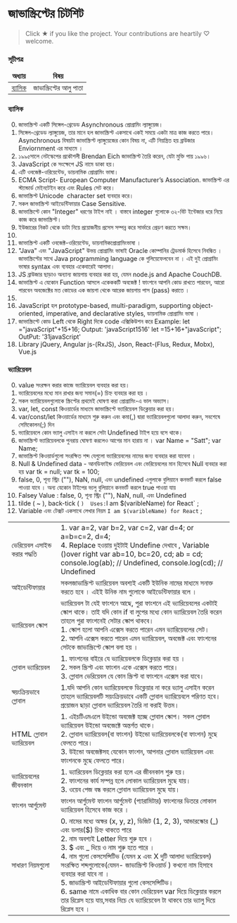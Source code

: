 # জাভাস্ক্রিপ্টের চিটশিট

> Click ★ if you like the project. Your contributions are heartily ♡ welcome.


### সূচীপত্র

<table>
  <thead align="center">
    <tr border: none;>
      <td><b>অধ্যায়</b></td>
      <td><b>বিষয়</b></td>
    </tr>
  </thead>
  <tbody>
    <tr>
      <td><a href="#ব্যাসিক">ব্যাসিক</a></td>
      <td>জাভাস্ক্রিপ্টের আলু পাতা</td>
    </tr>
  </tbody>
</table>


### ব্যাসিক

0. জাভাস্ক্রিপ্ট একটি সিঙ্গেল-থ্রেডেড Asynchronous প্রোগ্রামিং ল্যাঙ্গুয়েজ।
1. সিঙ্গেল-থ্রেডেড ল্যাঙ্গুয়েজ, তার মানে হল জাভাস্ক্রিপ্ট একসাথে একই সময়ে একটা মাত্র কাজ  করতে পারে। Asynchronous বিষয়টা জাভাস্ক্রিপ্ট ল্যাঙ্গুয়েজের কোন বিষয় না, এটি নিয়ন্ত্রিত হয় ব্রাউজার Enviornment এর মাধ্যমে ।
2. ১৯৯৫সালে নেটস্কেপের প্রকৌশলী Brendan Eich জাভাস্ক্রিপ্ট তৈরি করেন, যেটা মুক্তি পায় ১৯৯৬।
3. JavaScript কে সংক্ষেপে JS নামে ডাকা হয়।
4. এটি ওবজেক্ট-ওরিয়েন্টেড, ডায়নামিক প্রোগ্রামিং ভাষা।
5. ECMA Script- European Computer Manufacturer’s Association. জাভাস্ক্রিপ্ট এর স্ট্যান্ডার্ড মেইনটেইন করে এবং Rules সেট করে।
6. জাভাস্ক্রিপ্ট Unicode  character set ব্যবহার করে।
7. সকল জাভাস্ক্রিপ্ট আইডেন্টিফায়ার Case Sensitive.
8. জাভাস্ক্রিপ্টে কোন "Integer" ধরণের টাইপ নাই । বাস্তবে integer গুলোকে ৩২-বিট ইন্টেজার ধরে নিয়ে কাজ করে জাভাস্ক্রিপ্ট।
9. ইউজারের নিকট থেকে ডাটা নিয়ে প্রয়োজনীয় প্রসেস সম্পন্ন করে সার্ভারে প্রেড়ণ করতে সক্ষম। 
10. 
11. জাভাস্ক্রিপ্ট একটি ওবজেক্ট-ওরিয়েন্টেড, ডায়নামিকপ্রোগ্রামিংভাষা ।
12. "Java" এবং "JavaScript" উভয় প্রোগ্রামিং ভাষাই Oracle কোম্পানির ট্রেডমার্ক হিসেবে নিবন্ধিত । জাভাস্ক্রিপ্টের সাথে  Java programming language কে গুলিয়েফেলবেন না । এই দুই প্রোগ্রামিং ভাষার syntax এবং ব্যবহার একেবারেই আলাদা।
13. JS ব্রাউজার ছাড়াও অন্যান্য জায়গায় ব্যবহার করা হয়, যেমন node.js and Apache CouchDB. 
14. জাভাস্ক্রিপ্ট এ যেকোন Function আসলে একেককটি অবজেক্ট ! ফাংশনে আপনি কোড রাখতে পারবেন, আরো পারবেন অবজেক্টের মত কোডের এক জায়গা থেকে আরেক জায়গায় পাস (pass) করাতে ।
15. 
16. JavaScript হল prototype-based, multi-paradigm, supporting object-oriented, imperative, and declarative styles, ডায়নামিক প্রোগ্রামিং ভাষা ।
17. জাভাস্ক্রিপ্টে কোড Left থেকে Right দিকে code এক্সিকিউশন করে 
    Example: 
        let ="javaScript"+15+16; Output: 'javaScript1516'
        let =15+16+"javaScript"; OutPut: '31javaScript'
18. Library
    jQuery, Angular js-(RxJS), Json, React-(Flus, Redux, Mobx), Vue.js


### ভ্যারিয়েবল


0. value সংরক্ষন করার কাজে ভ্যারিয়েবল ব্যবহার করা হয়।
00. ভ্যারিয়েবলের মধ্যে মান রাখার জন্য সমান(=) চিহ্ন ব্যবহার করা হয় ।
1. সকল ভ্যারিয়েবলগুলোকে স্ক্রিপ্টের প্রথমেই ঘোষণা করা প্রোগ্রামিং-এ ভাল অভ্যাস।
2. var, let, const কিওয়ার্ডের মাধ্যমে জাভাস্ক্রিপ্টে ভ্যারিয়েবল ডিক্লেয়ার করা হয়।
3. var/const/let  কিওয়ার্ডের মাধ্যমে শুরু করুন এবং কমা(,) দ্বারা ভ্যারিয়েবলগুলো আলাদা করুন, সবশেষে সেমিকোলন(;) দিন
4. ভ্যারিয়েবলে কোন ভ্যালু এসাইন না করলে সেটা Undefined টাইপ হয়ে বসে থাকে।
5. জাভাস্ক্রিপ্ট ভ্যারিয়েবলকে পুনরায় ঘোষণা করলেও আগের মান হারায় না ।  var Name = "Satt";  var Name;
6. জাভাস্ক্রিপ্ট  কিওয়ার্ডগুলো সংরক্ষিত শব্দ যেগুলো ভ্যারিয়েবলের নামের জন্য ব্যবহার করা যাবেনা ।
7. Null & Undefined data  - আনডিফাইন্ড ভেরিয়েবল এবং ভেরিয়েবলের মান হিসেবে Null ব্যবহার করা হয়     var tk = null;    var tk = 100;
8.  false, 0, শূন্য স্ট্রিং (""), NaN, null, এবং undefined এগুলাকে বুলিয়ানে কনভার্ট করলে false পাওয়া যাবে । অন্য যেকোন টাইপের ভ্যলু বুলিয়ানে কনভার্ট করলে true পাওয়া যায়
9. Falsey Value :  false, 0, শূন্য স্ট্রিং (""), NaN, null, এবং Undefined
10.   tilde ( ~ ),  back-tick ( ` )  Uses: `I am $(varibleName) for React` ;
11.  Variable এবং টেক্সট একসাথে লেখার নিয়ম  `I am $(varibleName) for React` ;


<table>
  <tbody>
    <tr>
      <td>ভেরিয়েবল এসাইন্ড করার পদ্ধতি</td>
      <td>
          1. var a=2, var b=2, var c=2, var d=4;  or a=b=c=2, d=4; <br>
          4.  Replace হওয়ায় দুইটাই Undefine দেখাবে , Variable ()over right var ab=10, bc=20, cd; ab = cd;
          console.log(ab);  // Undefined,  console.log(cd);  // Undefined <br>
      </td>
    </tr>
    <tr>
      <td>আইডেন্টিফায়ার </td>
      <td>সকলজাভাস্ক্রিপ্ট ভ্যারিয়েবল অবশ্যই একটি ইউনিক নামের মাধ্যমে সনাক্ত করতে হবে । এইই উনিক নাম গুলোকে আইডেন্টিফায়ার বলে ।</td>
    </tr>
    <tr>
      <td>ভ্যারিয়েবল  স্কোপ </td>
      <td>
        ভ্যারিয়েবল টা যেই ফাংশনে আছে, পুরা ফাংশনে এই ভ্যারিয়েবলের একটাই স্কোপ থাকে। তাই যদি কোন if বা লুপের মধ্যে কোন ভ্যারিয়েবল তৈরি করেন তাহলে পুরা ফাংশনেই সেটার স্কোপ থাকবে। <br>
        1. স্কোপ হলো আপনি এক্সেস করতে পারেন এমন ভ্যারিয়েবলের সেট। <br>
        2. আপনি এক্সেস করতে পারেন এমন ভ্যারিয়েবল, অবজেক্ট এবং ফাংশনের সেটকে জাভাস্ক্রিপ্টে স্কোপ বলা হয় । <br>
      </td>
    </tr>
    <tr>
      <td>গ্লোবাল ভ্যারিয়েবল</td>
      <td>
        1. ফাংশনের বাইরে যে ভ্যারিয়েবলকে ডিক্লেয়ার করা হয় । <br>
        2. সকল স্ক্রিপ্ট এবং ফাংশন একে এক্সেস করতে পারে। <br>
        3. গ্লোবাল ভেরিয়েবল যে কোন স্ক্রিপ্ট বা ফাংশনে এক্সেস করা যাবে। <br>
      </td>
    </tr>
    <tr>
      <td>স্বয়ংক্রিয়ভাবে গ্লোবাল</td>
      <td>
            1.যদি আপনি কোন ভ্যারিয়েবলকে ডিক্লেয়ার না করে ভ্যালু এসাইন করেন তাহলে ভ্যারিয়েবলটি সয়ংক্রিয়ভাবে একটি গ্লোবাল ভ্যারিয়েবলে পরিণত হবে।প্রয়োজন ছাড়া গ্লোবাল ভ্যারিয়েবল তৈরি না করাই উত্তম। <br>
      </td>
    </tr>
    <tr>
      <td>HTML গ্লোবাল ভ্যারিয়েবল</td>
      <td>
        1. এইচটিএমএলে উইন্ডো অবজেক্ট হচ্ছে গ্লোবাল স্কোপ। সকল গ্লোবাল ভ্যারিয়েবল উইন্ডো অবজেক্টে অন্তর্গত থাকে। <br>
        2. গ্লোবাল ভ্যারিয়েবল(বা ফাংশন) উইন্ডো ভ্যারিয়েবলকে(বা ফাংশন) মুছে ফেলতে পারে। <br>
        3. উইন্ডো অবজেক্টসহ যেকোন ফাংশন, আপনার গ্লোবাল ভ্যারিয়েবল এবং ফাংশনকে মুছে ফেলতে পারে। <br>
      </td>
    </tr>
    <tr>
      <td>ভ্যারিয়েবলের জীবনকাল</td>
      <td>
        1. ভ্যারিয়েবল ডিক্লেয়ার করা হলে এর জীবনকাল শুরু হয়। <br>
        2. ফাংশনের কার্য সম্পন্ন হলে লোকাল ভ্যারিয়েবল মুছে যায়। <br>
        3. ওয়েব পেজ বন্ধ করলে গ্লোবাল ভ্যারিয়েবল মুছে যায়। <br>
      </td>
    </tr>
    <tr>
      <td>ফাংশন আর্গুমেন্ট</td>
      <td>
       ফাংশন আর্গুমেন্ট	ফাংশন আর্গুমেন্ট (প্যারামিটার) ফাংশনের ভিতরে লোকাল ভ্যারিয়েবল হিসেবে কাজ করে ।<br>
      </td>
    </tr>
    <tr>
      <td>সাধারণ নিয়মগুলো</td>
      <td>
        0. নামের মধ্যে অক্ষর (x, y, z), ডিজিট (1, 2, 3),  আন্ডারস্কোর (_) এবং  ডলার($) চিহ্ন থাকতে পারে <br>
        2. নাম অবশ্যই Letter দিয়ে শুরু হবে ।<br>
        3. $ এবং _ দিয়ে ও নাম শুরু হতে পারে ।<br>
        4. নাম গুলো কেসসেন্সিটিভ (যেমন x এবং X দুটি আলাদা ভ্যারিয়েবল) সংরক্ষিত শব্দগুলোকে(যেমন- জাভাস্ক্রিপ্ট কিওয়ার্ড ) কখনো নাম হিসাবে ব্যবহার করা যাবে না ।<br>
        5. জাভাস্ক্রিপ্ট আইডেন্টিফায়ার গুলো কেসসেন্সিটিভ।<br>
        6. same নামে একাধিক বার কোন ভেরিয়েবল var দিয়ে ডিক্লেয়ার করলে তার রিপ্লেস হয়ে যায়,সবার নিচে যে ভ্যারিয়েবেল টা থাকবে তার ভ্যালু  দিয়ে রিপ্লেস হবে ।<br>
      </td>
    </tr>
  </tbody>
</table>










<!-- background color

`command`

 -->

<!-- Link and live url && link image

<a href="https://sai4ul.github.io/init-html-starter-kit/componet.html" target="_blank">Live</a>

<img src="./assets/images/Team_preview.png" width="100%" align="left"/> 

-->


<!-- Dot point
    - SCSS Support
 -->

 <!-- Copy plate 
 
    ```.gitconfig

    
    ```
  -->



<!-- Variable

18. single Quotation এবং Double Quotation একসাথে ব্যবহার করার নিয়ম

    "I 'am' porgrammer"
    'I "am" programmer'

19. Single quotation এর ভিতরে Double Quotation  লেখা
    var = '  "Hellow" mister ';
    var = '  //Hellow mister ';
20. কয়টা ক্যারেকটার আছে স্ট্রিং এজানতে হলে length প্রোপার্টি ব্যবহার করুন "hello".length
     -->
